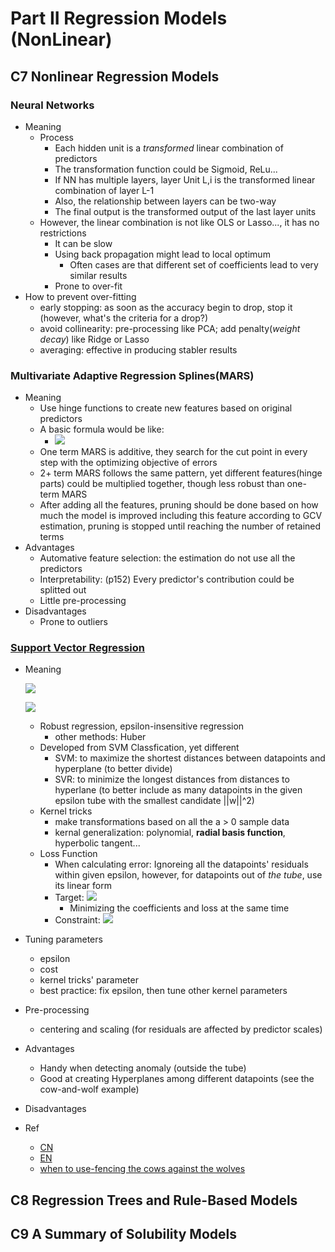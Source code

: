# Part II Regression Models (NonLinear)

## C7 Nonlinear Regression Models
### Neural Networks
- Meaning
  - Process
    - Each hidden unit is a *transformed* linear combination of predictors
    - The transformation function could be Sigmoid, ReLu...
    - If NN has multiple layers, layer Unit L,i is the transformed linear combination of layer L-1
    - Also, the relationship between layers can be two-way
    - The final output is the transformed output of the last layer units
  - However, the linear combination is not like OLS or Lasso..., it has no restrictions
    - It can be slow
    - Using back propagation might lead to local optimum
      - Often cases are that different set of coefficients lead to very similar results
    - Prone to over-fit
- How to prevent over-fitting
  - early stopping: as soon as the accuracy begin to drop, stop it (however, what's the criteria for a drop?)
  - avoid collinearity: pre-processing like PCA; add penalty(*weight decay*) like Ridge or Lasso
  - averaging: effective in producing stabler results

### Multivariate Adaptive Regression Splines(MARS)
- Meaning
  - Use hinge functions to create new features based on original predictors
  - A basic formula would be like:
    - ![](https://latex.codecogs.com/svg.image?\widehat{y_i}&space;=&space;\beta&space;_0&space;&plus;&space;\beta&space;_1(h(X-a))&space;&plus;&space;\beta&space;_2(h(a-X)))
  - One term MARS is additive, they search for the cut point in every step with the optimizing objective of errors
  - 2+ term MARS follows the same pattern, yet different features(hinge parts) could be multiplied together, though less robust than one-term MARS
  - After adding all the features, pruning should be done based on how much the model is improved including this feature according to GCV estimation, pruning is stopped until reaching the number of retained terms
- Advantages
  - Automative feature selection: the estimation do not use all the predictors
  - Interpretability: (p152) Every predictor's contribution could be splitted out
  - Little pre-processing
- Disadvantages
  - Prone to outliers

### [Support Vector Regression](https://towardsdatascience.com/an-introduction-to-support-vector-regression-svr-a3ebc1672c2)
- Meaning

  ![](https://latex.codecogs.com/svg.image?f(\textbf{u})&space;=&space;\beta_0&space;&plus;&space;\sum_{i=1}^{n}\alpha_iK(\textbf{x}_i,&space;\textbf{u}))
  
  ![](https://latex.codecogs.com/svg.image?K(\textbf{x}_i,&space;\textbf{u})&space;=&space;\sum_{j=i}^{P}x_{ij}u_j&space;=&space;{\textbf{x}_i}'\textbf{u})
  - Robust regression, epsilon-insensitive regression
    - other methods: Huber
  - Developed from SVM Classfication, yet different
    - SVM: to maximize the shortest distances between datapoints and hyperplane (to better divide)
    - SVR: to minimize the longest distances from distances to hyperlane (to better include as many datapoints in the given epsilon tube with the smallest candidate ||w||^2)
  - Kernel tricks
    - make transformations based on all the a > 0 sample data 
    - kernal generalization: polynomial, **radial basis function**, hyperbolic tangent...
  - Loss Function
    - When calculating error: Ignoreing all the datapoints' residuals within given epsilon, however, for datapoints out of *the tube*, use its linear form
    - Target: ![](https://latex.codecogs.com/svg.image?min(\frac{1}{2}||w||^2&space;&plus;&space;C\sum_{i=1}^{n}|\xi&space;_i|))
      - Minimizing the coefficients and loss at the same time
    - Constraint: ![](https://latex.codecogs.com/svg.image?|y&space;-&space;\widehat{y}|&space;\leq&space;&space;\epsilon&space;&plus;&space;|\xi&space;_i|)
- Tuning parameters
  - epsilon
  - cost
  - kernel tricks' parameter
  - best practice: fix epsilon, then tune other kernel parameters
- Pre-processing
  - centering and scaling (for residuals are affected by predictor scales)
- Advantages
  - Handy when detecting anomaly (outside the tube)
  - Good at creating Hyperplanes among different datapoints (see the cow-and-wolf example)
- Disadvantages
- Ref
  - [CN](https://blog.csdn.net/weixin_41940690/article/details/106639347?spm=1001.2101.3001.6650.1&utm_medium=distribute.pc_relevant.none-task-blog-2%7Edefault%7ECTRLIST%7ERate-1-106639347-blog-124145254.pc_relevant_aa&depth_1-utm_source=distribute.pc_relevant.none-task-blog-2%7Edefault%7ECTRLIST%7ERate-1-106639347-blog-124145254.pc_relevant_aa&utm_relevant_index=2)
  - [EN](https://towardsdatascience.com/an-introduction-to-support-vector-regression-svr-a3ebc1672c2)
  - [when to use-fencing the cows against the wolves](http://www.pybloggers.com/2017/01/why-use-svm/)


## C8 Regression Trees and Rule-Based Models

## C9 A Summary of Solubility Models
